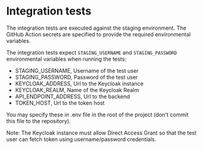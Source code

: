 # Integration tests

The integration tests are executed against the staging environment. The GitHub Action secrets are specified to provide the required environmental variables.

The integration tests expect `STAGING_USERNAME` and `STAGING_PASSWORD` environmental variables when running the tests:
- STAGING_USERNAME, Username of the test user
- STAGING_PASSWORD, Password of the test user
- KEYCLOAK_ADDRESS, Url to the Keycloak instance
- KEYCLOAK_REALM, Name of the Keycloak Realm
- API_ENDPOINT_ADDRESS, Url to the backend
- TOKEN_HOST, Url to the token host

You may specify these in .env file in the root of the project (don't commit this file to the repository).

Note: The Keycloak instance must allow Direct Access Grant so that the test user can fetch token using username/password credentials.
